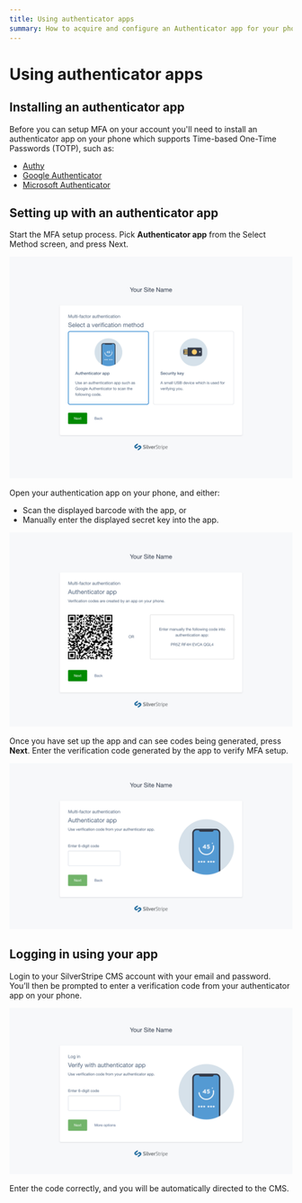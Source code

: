 ```yaml
---
title: Using authenticator apps
summary: How to acquire and configure an Authenticator app for your phone
---
```


# Using authenticator apps

## Installing an authenticator app

Before you can setup MFA on your account you'll need to install an authenticator
app on your phone which supports Time-based One-Time Passwords (TOTP), such as:

- [Authy](https://authy.com/download/)
- [Google Authenticator](https://support.google.com/accounts/answer/1066447)
- [Microsoft Authenticator](https://www.microsoft.com/en-us/account/authenticator)

## Setting up with an authenticator app

Start the MFA setup process. Pick **Authenticator app** from the Select Method
screen, and press Next.

![A screenshot of a user selecting the Authenticator app option in the Select Method step of the MFA setup flow](../_images/01-02-1-totp-method-selected.png)

Open your authentication app on your phone, and either:

- Scan the displayed barcode with the app, or
- Manually enter the displayed secret key into the app.

![A screenshot of the barcode and secret key shown in the Authenticator app setup flow](../_images/01-02-2-totp-scan.png)

Once you have set up the app and can see codes being generated, press **Next**.
Enter the verification code generated by the app to verify MFA setup.

![A screenshot of a user entering a verification code as requested by the Authenticator app setup flow](../_images/01-02-3-totp-verify.png)

## Logging in using your app

Login to your SilverStripe CMS account with your email and password. You’ll then
be prompted to enter a verification code from your authenticator app on your
phone.

![A screenshot of a user entering a verification code as requested during login when an Authenticator app has been set up](../_images/01-02-4-totp-login.png)

Enter the code correctly, and you will be automatically directed to the CMS.
